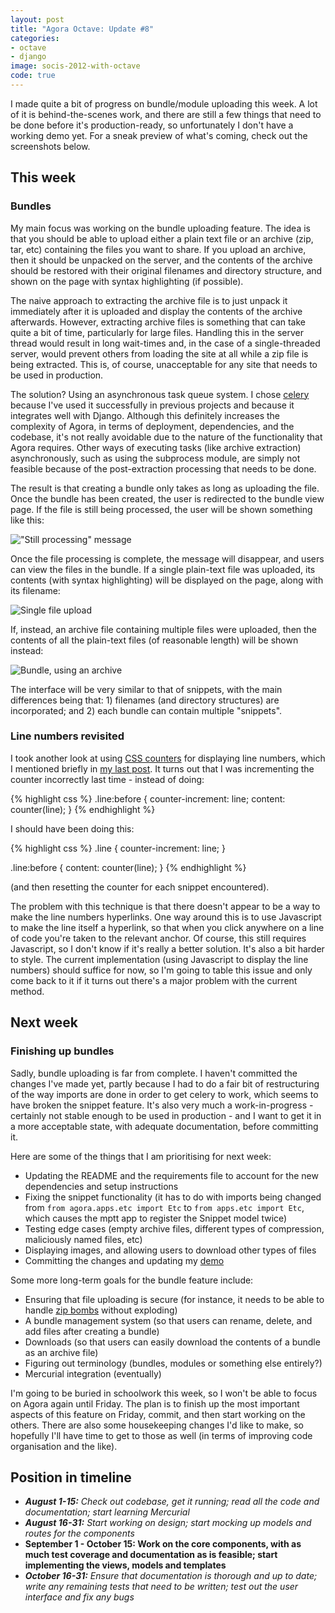 ```yaml
---
layout: post
title: "Agora Octave: Update #8"
categories:
- octave
- django
image: socis-2012-with-octave
code: true
---
```


I made quite a bit of progress on bundle/module uploading this week. A lot of it is behind-the-scenes work, and there are still a few things that need to be done before it's production-ready, so unfortunately I don't have a working demo yet. For a sneak preview of what's coming, check out the screenshots below.

## This week

### Bundles

My main focus was working on the bundle uploading feature. The idea is that you should be able to upload either a plain text file or an archive (zip, tar, etc) containing the files you want to share. If you upload an archive, then it should be unpacked on the server, and the contents of the archive should be restored with their original filenames and directory structure, and shown on the page with syntax highlighting (if possible).

The naive approach to extracting the archive file is to just unpack it immediately after it is uploaded and display the contents of the archive afterwards. However, extracting archive files is something that can take quite a bit of time, particularly for large files. Handling this in the server thread would result in long wait-times and, in the case of a single-threaded server, would prevent others from loading the site at all while a zip file is being extracted. This is, of course, unacceptable for any site that needs to be used in production.

The solution? Using an asynchronous task queue system. I chose [celery](http://celeryproject.org/) because I've used it successfully in previous projects and because it integrates well with Django. Although this definitely increases the complexity of Agora, in terms of deployment, dependencies, and the codebase, it's not really avoidable due to the nature of the functionality that Agora requires. Other ways of executing tasks (like archive extraction) asynchronously, such as using the subprocess module, are simply not feasible because of the post-extraction processing that needs to be done.

The result is that creating a bundle only takes as long as uploading the file. Once the bundle has been created, the user is redirected to the bundle view page. If the file is still being processed, the user will be shown something like this:

!["Still processing" message](http://cs.mcgill.ca/~wliu65/media/agora/bundle-processing.png)

Once the file processing is complete, the message will disappear, and users can view the files in the bundle. If a single plain-text file was uploaded, its contents (with syntax highlighting) will be displayed on the page, along with its filename:

![Single file upload](http://cs.mcgill.ca/~wliu65/media/agora/single-file-upload.png)

If, instead, an archive file containing multiple files were uploaded, then the contents of all the plain-text files (of reasonable length) will be shown instead:

![Bundle, using an archive](http://cs.mcgill.ca/~wliu65/media/agora/bundle-archive.png)

The interface will be very similar to that of snippets, with the main differences being that: 1) filenames (and directory structures) are incorporated; and 2) each bundle can contain multiple "snippets".

### Line numbers revisited

I took another look at using [CSS counters](http://www.quirksmode.org/css/counter.html) for displaying line numbers, which I mentioned briefly in [my last post](/posts/line-numbering/). It turns out that I was incrementing the counter incorrectly last time - instead of doing:

{% highlight css %}
.line:before {
	counter-increment: line;
	content: counter(line);
}
{% endhighlight %}

I should have been doing this:

{% highlight css %}
.line {
	counter-increment: line;
}

.line:before {
	content: counter(line);
}
{% endhighlight %}

(and then resetting the counter for each snippet encountered).

The problem with this technique is that there doesn't appear to be a way to make the line numbers hyperlinks. One way around this is to use Javascript to make the line itself a hyperlink, so that when you click anywhere on a line of code you're taken to the relevant anchor. Of course, this still requires Javascript, so I don't know if it's really a better solution. It's also a bit harder to style. The current implementation (using Javascript to display the line numbers) should suffice for now, so I'm going to table this issue and only come back to it if it turns out there's a major problem with the current method.

## Next week

### Finishing up bundles

Sadly, bundle uploading is far from complete. I haven't committed the changes I've made yet, partly because I had to do a fair bit of restructuring of the way imports are done in order to get celery to work, which seems to have broken the snippet feature. It's also very much a work-in-progress - certainly not stable enough to be used in production - and I want to get it in a more acceptable state, with adequate documentation, before committing it.

Here are some of the things that I am prioritising for next week:

* Updating the README and the requirements file to account for the new dependencies and setup instructions
* Fixing the snippet functionality (it has to do with imports being changed from `from agora.apps.etc import Etc` to `from apps.etc import Etc`, which causes the mptt app to register the Snippet model twice)
* Testing edge cases (empty archive files, different types of compression, maliciously named files, etc)
* Displaying images, and allowing users to download other types of files
* Committing the changes and updating my [demo](http://agora.dellsystem.me)

Some more long-term goals for the bundle feature include:

<a name="bundle-goals"></a>

* Ensuring that file uploading is secure (for instance, it needs to be able to handle [zip bombs](http://en.wikipedia.org/wiki/Zip_bomb) without exploding)
* A bundle management system (so that users can rename, delete, and add files after creating a bundle)
* Downloads (so that users can easily download the contents of a bundle as an archive file)
* Figuring out terminology (bundles, modules or something else entirely?)
* Mercurial integration (eventually)

I'm going to be buried in schoolwork this week, so I won't be able to focus on Agora again until Friday. The plan is to finish up the most important aspects of this feature on Friday, commit, and then start working on the others. There are also some housekeeping changes I'd like to make, so hopefully I'll have time to get to those as well (in terms of improving code organisation and the like).

## Position in timeline

* _**August 1-15:** Check out codebase, get it running; read all the code and documentation; start learning Mercurial_
* _**August 16-31:** Start working on design; start mocking up models and routes for the components_
* **September 1 - October 15: Work on the core components, with as much test coverage and documentation as is feasible; start implementing the views, models and templates**
* _**October 16-31:** Ensure that documentation is thorough and up to date; write any remaining tests that need to be written; test out the user interface and fix any bugs_
